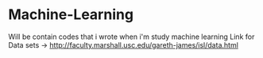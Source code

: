 # Machine-Learning
Will be contain codes that i wrote when i'm study machine learning
Link for Data sets -> http://faculty.marshall.usc.edu/gareth-james/isl/data.html 

